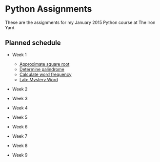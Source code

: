 Python Assignments
===================

These are the assignments for my January 2015 Python course at The Iron Yard.

## Planned schedule

* Week 1
  * [Approximate square root](approximate-square-root)
  * [Determine palindrome](determine-palindrome)
  * [Calculate word frequency](word-frequency)
  * [Lab: Mystery Word](mystery-word)

* Week 2
* Week 3
* Week 4
* Week 5
* Week 6
* Week 7
* Week 8
* Week 9
